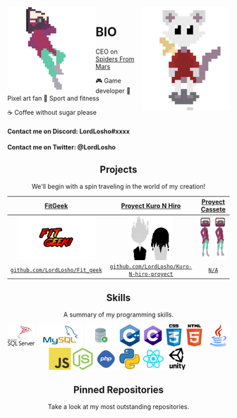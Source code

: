 <img align='left' src='https://github.com/LordLosho/LordLosho/blob/master/Sprites/Attack.gif' width='200"'>  
<img align='right' src='https://github.com/LordLosho/LordLosho/blob/master/Sprites/Mouse.gif' width='200"'>  

# BIO
CEO on [Spiders From Mars](https://twitter.com/SpidersMarsStu)  

🎮 Game developer 👾 Pixel art fan 🏀 Sport and fitness
  
☕ Coffee without sugar please

#### Contact me on Discord: LordLosho#xxxx
#### Contact me on Twitter: @LordLosho

<h2 align="center">Projects</h2>
<p align="center">We'll begin with a spin traveling in the world of my creation!</p>

| <a href="https://github.com/LordLosho/Fit_geek" target="_blank">**FitGeek**</a> | <a href="https://github.com/LordLosho/Kuro-N-hiro-proyect" target="_blank">**Proyect Kuro N Hiro**</a> | <a href="google.com" target="_blank">**Proyect Cassete**</a> | 
| :---: | :---: | :---: |
| <img align='center' src='https://github.com/LordLosho/LordLosho/blob/master/projects/FitGeek.png?raw=true' height='100px'> | <img align='center' src='https://github.com/LordLosho/LordLosho/blob/master/Sprites/kuronhiro.png' height='100px'> | <img align='center' src='https://github.com/LordLosho/LordLosho/blob/master/projects/Cassete.png?raw=true' height='100px'>  
| <a href="https://github.com/LordLosho/Fit_geek" target="_blank">`github.com/LordLosho/Fit_geek`</a> | <a href="https://github.com/LordLosho/Kuro-N-hiro-proyect" target="_blank">`github.com/LordLosho/Kuro-N-hiro-proyect`</a> | <a href="http://google.com" target="_blank">`N/A`</a> 


<h2 align="center">Skills</h2>
<p align="center">A summary of my programming skills.</p>

<p align="center">
  <img src='https://github.com/LordLosho/LordLosho/blob/master/skills/MSql.png?raw=true' height='50px'>
  <img src='https://github.com/LordLosho/LordLosho/blob/master/skills/MySQL.png' height='50px'>
  <img src='https://github.com/LordLosho/LordLosho/blob/master/skills/Oracle.png' height='50px'>
  <img src='https://github.com/LordLosho/LordLosho/blob/master/skills/cpp.png' height='50px'>
  <img src='https://github.com/LordLosho/LordLosho/blob/master/skills/csharp.png' height='50px'>
  <img src='https://github.com/LordLosho/LordLosho/blob/master/skills/css.png?raw=true' height='50px'>
  <img src='https://github.com/LordLosho/LordLosho/blob/master/skills/html.png' height='50px'>
  <img src='https://github.com/LordLosho/LordLosho/blob/master/skills/java.png' height='50px'>
  <img src='https://github.com/LordLosho/LordLosho/blob/master/skills/javascript.jpg' height='50px'>
  <img src='https://github.com/LordLosho/LordLosho/blob/master/skills/nodejs.png' height='50px'>
  <img src='https://github.com/LordLosho/LordLosho/blob/master/skills/php.png' height='50px'>
  <img src='https://github.com/LordLosho/LordLosho/blob/master/skills/python.png' height='50px'>
  <img src='https://github.com/LordLosho/LordLosho/blob/master/skills/react.png' height='50px'>
  <img src='https://github.com/LordLosho/LordLosho/blob/master/skills/unity.png' height='50px'>
</p>


<h2 align="center">Pinned Repositories</h2>
<p align="center">Take a look at my most outstanding repositories.</p>
